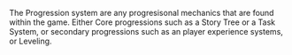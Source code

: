The Progression system are any progresisonal mechanics that are found within the game. Either Core progressions such as a Story Tree or a Task System, or secondary progressions such as an player experience systems, or Leveling.
